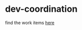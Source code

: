 # dev-coordination

find the work items [here](https://github.com/solana-rpc-community/dev-coordination/issues)

